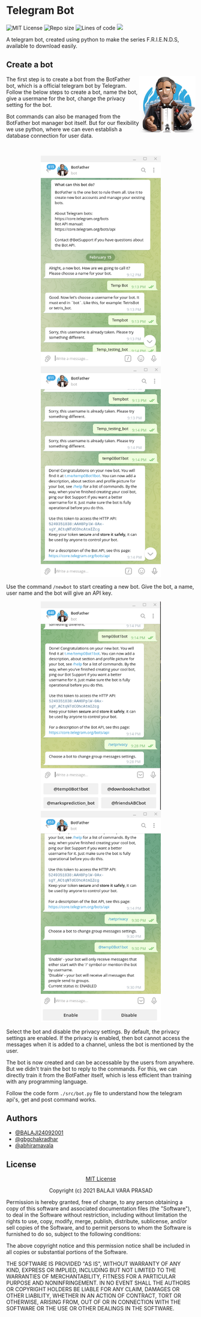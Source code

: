 
# Telegram Bot #

![MIT License](https://img.shields.io/github/license/BALAJI24092001/TelegramBot)
![Repo size](https://img.shields.io/github/repo-size/BALAJI24092001/TelegramBot)
![Lines of code](https://img.shields.io/tokei/lines/github/BALAJI24092001/TelegramBot)
![](https://img.shields.io/github/last-commit/BALAJI24092001/TelegramBot)

A telegram bot, created using python to make the series F.R.I.E.N.D.S, available to download easily.

## Create a bot ##  
<div>
<img src="./images/BotFatherLogo.jpg" width = 150 style="float:right"/>
<p>The first step is to create a bot from the BotFather bot, which is a official telegram bot by Telegram. Follow the below steps to create a bot, name the bot, give a usermane for the bot, change the privacy setting for the bot. 

Bot commands can also be managed from the BotFather bot manager bot itself. But for our flexibility we use python, where we can even establish a database connection for user data.</p>
</div>


<br>

<p style="text-align: center">
<img src="./images/img1.png" width=320 /> <img src="./images/img2.png" width=320 > 
</p>

Use the command `/newbot` to start creating a new bot. Give the bot, a name, user name and the bot will give an API key.


<p style="text-align: center">
<img src="./images/img3.png" width=320 /> <img src="./images/img4.png" width=320 /> 
</p>

Select the bot and disable the privacy settings. By default, the privacy settings are enabled. If the privacy is enabled, then bot cannot access the messages when it is added to a channel, unless the bot is mentioned by the user.


The bot is now created and can be accessable by the users from anywhere. But we didn't train the bot to reply to the commands. For this, we can directly train it from the BotFather itself, which is less efficient than training with any programming language.

Follow the code form `./src/bot.py` file to understand how the telegram api's, get and post command works.

## Authors ##
- [@BALAJI24092001](https://www.github.com/BALAJI24092001)
- [@gbgchakradhar](https://github.com/gbgchakradhar)
- [@abhiramavala](https://github.com/abhiramavala)

## License ##

<a href="https://github.com/BALAJI24092001/TelegramBot/blob/main/LICENSE"><p style="text-align:center">MIT License</p></a>
<p style="text-align:center">Copyright (c) 2021 BALAJI VARA PRASAD </p>

Permission is hereby granted, free of charge, to any person obtaining a copy
of this software and associated documentation files (the "Software"), to deal
in the Software without restriction, including without limitation the rights
to use, copy, modify, merge, publish, distribute, sublicense, and/or sell
copies of the Software, and to permit persons to whom the Software is
furnished to do so, subject to the following conditions:

The above copyright notice and this permission notice shall be included in all
copies or substantial portions of the Software.

THE SOFTWARE IS PROVIDED "AS IS", WITHOUT WARRANTY OF ANY KIND, EXPRESS OR
IMPLIED, INCLUDING BUT NOT LIMITED TO THE WARRANTIES OF MERCHANTABILITY,
FITNESS FOR A PARTICULAR PURPOSE AND NONINFRINGEMENT. IN NO EVENT SHALL THE
AUTHORS OR COPYRIGHT HOLDERS BE LIABLE FOR ANY CLAIM, DAMAGES OR OTHER
LIABILITY, WHETHER IN AN ACTION OF CONTRACT, TORT OR OTHERWISE, ARISING FROM,
OUT OF OR IN CONNECTION WITH THE SOFTWARE OR THE USE OR OTHER DEALINGS IN THE
SOFTWARE.
